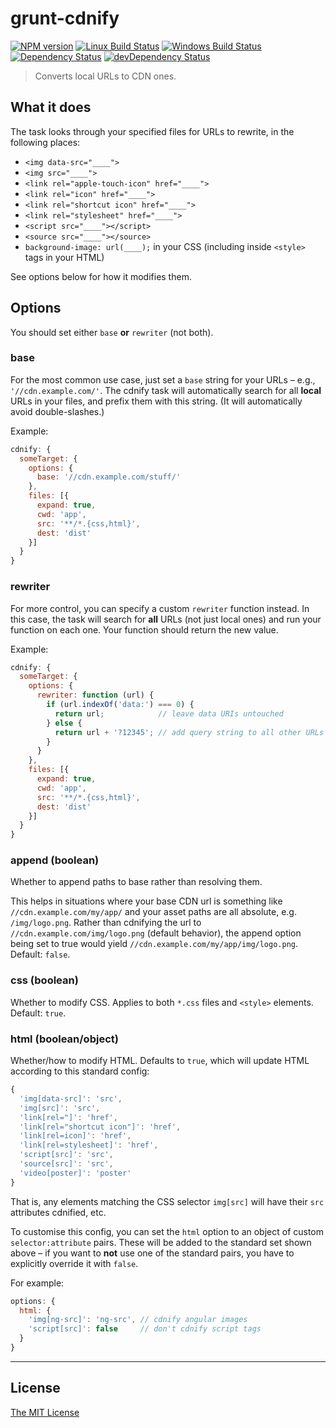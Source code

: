 # grunt-cdnify

[![NPM version][npm-image]][npm-url] [![Linux Build Status][travis-image]][travis-url] [![Windows Build Status][appveyor-image]][appveyor-url] [![Dependency Status][depstat-image]][depstat-url] [![devDependency Status][devDepstat-image]][devDepstat-url]

> Converts local URLs to CDN ones.

## What it does
The task looks through your specified files for URLs to rewrite, in the following places:

* `<img data-src="____">`
* `<img src="____">`
* `<link rel="apple-touch-icon" href="____">`
* `<link rel="icon" href="____">`
* `<link rel="shortcut icon" href="____">`
* `<link rel="stylesheet" href="____">`
* `<script src="____"></script>`
* `<source src="____"></source>`
* `background-image: url(____);` in your CSS (including inside `<style>` tags in your HTML)

See options below for how it modifies them.

## Options
You should set either `base` **or** `rewriter` (not both).

### base
For the most common use case, just set a `base` string for your URLs – e.g., `'//cdn.example.com/'`.
The cdnify task will automatically search for all **local** URLs in your files, and prefix them with this string.
(It will automatically avoid double-slashes.)

Example:

```js
cdnify: {
  someTarget: {
    options: {
      base: '//cdn.example.com/stuff/'
    },
    files: [{
      expand: true,
      cwd: 'app',
      src: '**/*.{css,html}',
      dest: 'dist'
    }]
  }
}
```

### rewriter
For more control, you can specify a custom `rewriter` function instead. In this case,
the task will search for **all** URLs (not just local ones) and run your function on each one.
Your function should return the new value.

Example:

```js
cdnify: {
  someTarget: {
    options: {
      rewriter: function (url) {
        if (url.indexOf('data:') === 0) {
          return url;            // leave data URIs untouched
        } else {
          return url + '?12345'; // add query string to all other URLs
        }
      }
    },
    files: [{
      expand: true,
      cwd: 'app',
      src: '**/*.{css,html}',
      dest: 'dist'
    }]
  }
}
```

### append (boolean)
Whether to append paths to base rather than resolving them. 

This helps in situations where your base CDN url is something like `//cdn.example.com/my/app/` and your asset paths are all absolute, e.g. `/img/logo.png`.
Rather than cdnifying the url to `//cdn.example.com/img/logo.png` (default behavior), the append option being set to true would yield `//cdn.example.com/my/app/img/logo.png`.
Default: `false`.

### css (boolean)
Whether to modify CSS. Applies to both `*.css` files and `<style>` elements. Default: `true`.

### html (boolean/object)
Whether/how to modify HTML. Defaults to `true`, which will update HTML according to this standard config:

```js
{
  'img[data-src]': 'src',
  'img[src]': 'src',
  'link[rel="]': 'href',
  'link[rel="shortcut icon"]': 'href',
  'link[rel=icon]': 'href',
  'link[rel=stylesheet]': 'href',
  'script[src]': 'src',
  'source[src]': 'src',
  'video[poster]': 'poster'
}
```

That is, any elements matching the CSS selector `img[src]` will have their `src` attributes cdnified, etc.

To customise this config, you can set the `html` option to an object of custom `selector:attribute` pairs.
These will be added to the standard set shown above – if you want to **not** use one of the standard pairs,
you have to explicitly override it with `false`.

For example:

```js
options: {
  html: {
    'img[ng-src]': 'ng-src', // cdnify angular images
    'script[src]': false     // don't cdnify script tags
  }
}
```


---

## License

[The MIT License](http://opensource.org/licenses/MIT)

[npm-url]: https://npmjs.org/package/grunt-cdnify
[npm-image]: https://img.shields.io/npm/v/grunt-cdnify.svg?style=flat-square

[travis-url]: http://travis-ci.org/callumlocke/grunt-cdnify
[travis-image]: https://img.shields.io/travis/callumlocke/grunt-cdnify.svg?style=flat-square&label=Linux%20build

[appveyor-url]: https://ci.appveyor.com/project/callumlocke/grunt-cdnify/branch/master
[appveyor-image]: https://img.shields.io/appveyor/ci/callumlocke/grunt-cdnify/master.svg?style=flat-square&label=Windows%20build

[depstat-url]: https://david-dm.org/callumlocke/grunt-cdnify
[depstat-image]: https://img.shields.io/david/callumlocke/grunt-cdnify.svg?style=flat-square

[devDepstat-url]: https://david-dm.org/callumlocke/grunt-cdnify#info=devDependencies
[devDepstat-image]: https://img.shields.io/david/dev/callumlocke/grunt-cdnify.svg?style=flat-square
